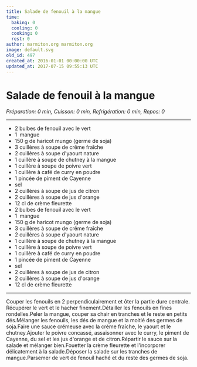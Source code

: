 ```yaml
---
title: Salade de fenouil à la mangue
time:
  baking: 0
  cooling: 0
  cooking: 0
  rest: 0
author: marmiton.org marmiton.org
image: default.svg
old_id: 497
created_at: 2016-01-01 00:00:00 UTC
updated_at: 2017-07-15 09:55:13 UTC
---
```


# Salade de fenouil à la mangue

_Préparation: 0 min, Cuisson: 0 min, Refrigération: 0 min, Repos: 0_

---

- 2 bulbes de fenouil avec le vert
- 1  mangue
- 150 g de haricot mungo (germe de soja)
- 3 cuillères à soupe de crême fraîche
- 2 cuillères à soupe d'yaourt nature
- 1 cuillère à soupe de chutney à la mangue
- 1 cuillère à soupe de poivre vert
- 1 cuillère à café de curry en poudre
- 1 pincée de piment de Cayenne
- sel
- 2 cuillères à soupe de jus de citron
- 2 cuillères à soupe de jus d'orange
- 12 cl de crème fleurette
- 2 bulbes de fenouil avec le vert
- 1  mangue
- 150 g de haricot mungo (germe de soja)
- 3 cuillères à soupe de crême fraîche
- 2 cuillères à soupe d'yaourt nature
- 1 cuillère à soupe de chutney à la mangue
- 1 cuillère à soupe de poivre vert
- 1 cuillère à café de curry en poudre
- 1 pincée de piment de Cayenne
- sel
- 2 cuillères à soupe de jus de citron
- 2 cuillères à soupe de jus d'orange
- 12 cl de crème fleurette

---

Couper les fenouils en 2 perpendiculairement et ôter la partie dure centrale. Récupérer le vert et le hacher finement.Détailler les fenouils en fines rondelles.Peler la mangue, couper sa chair en tranches et le reste en petits dés.Mélanger les fenouils, les dés de mangue et la moitié des germes de soja.Faire une sauce crémeuse avec la crème fraîche, le yaourt et le chutney.Ajouter le poivre concassé, assaisonner avec le curry, le piment de Cayenne, du sel et les jus d'orange et de citron.Répartir le sauce sur la salade et mélanger bien.Fouetter la crème fleurette et l'incorporer délicatement à la salade.Déposer la salade sur les tranches de mangue.Parsemer de vert de fenouil haché et du reste des germes de soja.
